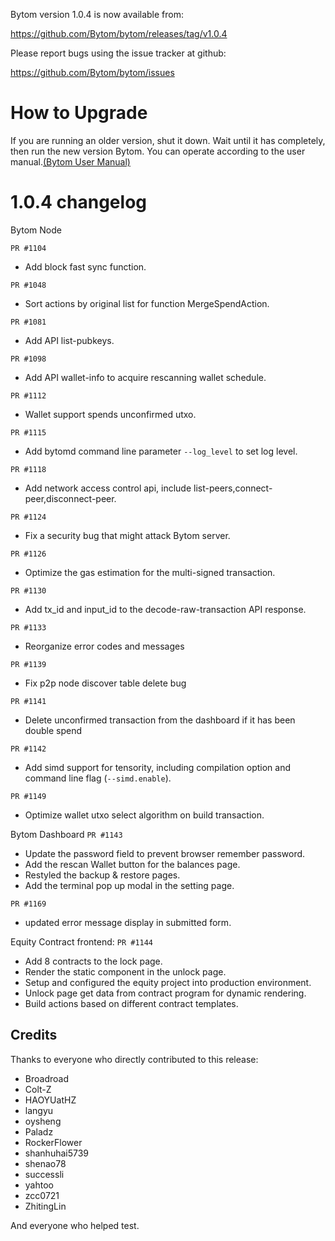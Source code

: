 Bytom version 1.0.4 is now available from:

  https://github.com/Bytom/bytom/releases/tag/v1.0.4


Please report bugs using the issue tracker at github:

  https://github.com/Bytom/bytom/issues

How to Upgrade
===============

If you are running an older version, shut it down. Wait until it has completely, then run the new version Bytom.
You can operate according to the user manual.[(Bytom User Manual)](https://bytom.io/wp-content/themes/freddo/images/wallet/BytomUsermanualV1.0_en.pdf)


1.0.4 changelog
================
Bytom Node

`PR #1104`
  - Add block fast sync function.

`PR #1048`
  - Sort actions by original list for function MergeSpendAction.

`PR #1081`
  - Add API list-pubkeys.

`PR #1098`
  - Add API wallet-info to acquire rescanning wallet schedule.

`PR #1112`
  - Wallet support spends unconfirmed utxo.

`PR #1115`
  - Add bytomd command line parameter `--log_level` to set log level.

`PR #1118`
  - Add network access control api, include list-peers,connect-peer,disconnect-peer.

`PR #1124`
  - Fix a security bug that might attack Bytom server.

`PR #1126`  
  - Optimize the gas estimation for the multi-signed transaction.

`PR #1130`  
  - Add tx_id and input_id to the decode-raw-transaction API response.

`PR #1133`
  - Reorganize error codes and messages

`PR #1139`
  - Fix p2p node discover table delete bug

`PR #1141`
  - Delete unconfirmed transaction from the dashboard if it has been double spend 

`PR #1142`
  - Add simd support for tensority, including compilation option and command line flag (`--simd.enable`).

`PR #1149`
  - Optimize wallet utxo select algorithm on build transaction.

Bytom Dashboard
`PR #1143`
  - Update the password field to prevent browser remember password.
  - Add the rescan Wallet button for the balances page.
  - Restyled the backup & restore pages.
  - Add the terminal pop up modal in the setting page.

`PR #1169`
  - updated error message display in submitted form.

Equity Contract frontend:
`PR #1144`
  - Add 8 contracts to the lock page.
  - Render the static component in the unlock page.
  - Setup and configured the equity project into production environment.
  - Unlock page get data from contract program for dynamic rendering.
  - Build actions based on different contract templates.

Credits
--------

Thanks to everyone who directly contributed to this release:
- Broadroad
- Colt-Z
- HAOYUatHZ
- langyu
- oysheng
- Paladz
- RockerFlower
- shanhuhai5739
- shenao78
- successli
- yahtoo
- zcc0721
- ZhitingLin

And everyone who helped test.
